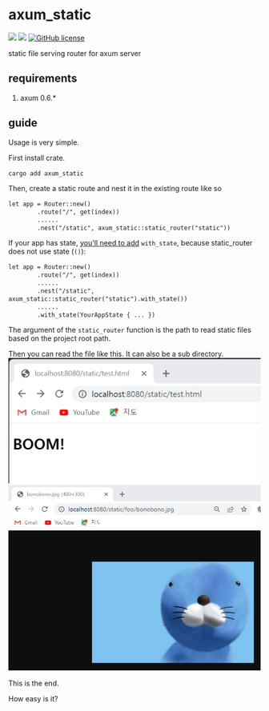 # axum_static

![](https://img.shields.io/badge/language-Rust-red) ![](https://img.shields.io/badge/version-1.2.2-brightgreen) [![GitHub license](https://img.shields.io/badge/license-MIT-blue.svg)](https://github.com/myyrakle/axum_static/blob/master/LICENSE)

static file serving router for axum server

## requirements

1. axum 0.6.\*

## guide

Usage is very simple.

First install crate.

```
cargo add axum_static
```

Then, create a static route and nest it in the existing route like so

```
let app = Router::new()
        .route("/", get(index))
        ......
        .nest("/static", axum_static::static_router("static"))
```

If your app has state, [you'll need to add](https://docs.rs/axum/latest/axum/routing/struct.Router.html#nesting-routers-with-state) `with_state`, because static_router does not use state (`()`):

```
let app = Router::new()
        .route("/", get(index))
        ......
        .nest("/static", axum_static::static_router("static").with_state())
        ......
        .with_state(YourAppState { ... })
```

The argument of the `static_router` function is the path to read static files based on the project root path.

Then you can read the file like this.
It can also be a sub directory.
![](docs/1.png)
![](docs/2.png)

This is the end.

How easy is it?
